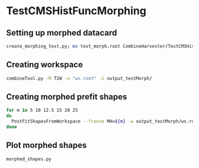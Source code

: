 # TestCMSHistFuncMorphing

## Setting up morphed datacard

```bash
create_morphing_test.py; mv test_morph.root CombineHarvester/TestCMSHistFuncMorphing/shapes/; testMorph
```

## Creating workspace

```bash
combineTool.py -M T2W -o "ws.root" -i output_testMorph/
```

## Creating morphed prefit shapes

```bash
for m in 5 10 12.5 15 20 25
do
  PostFitShapesFromWorkspace --freeze MH=${m} -w output_testMorph/ws.root -o output_testMorph/prefit_shapes_${m}.root > ${m}.log
done
```

## Plot morphed shapes
```bash
morphed_shapes.py
```
